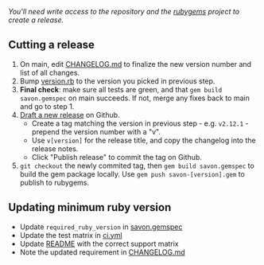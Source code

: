 _You'll need write access to the repository and the [rubygems](https://rubygems.org/gems/savon) project to create a release._

## Cutting a release

1. On main, edit [CHANGELOG.md](https://github.com/savonrb/savon/blob/main/CHANGELOG.md) to finalize the new version number and list of all changes.
2. Bump [version.rb](https://github.com/savonrb/savon/blob/main/lib/savon/version.rb) to the version you picked in previous step.
3. **Final check**: make sure all tests are green, and that `gem build savon.gemspec` on main succeeds. If not, merge any fixes back to main and go to step 1.
4. [Draft a new release](https://github.com/savonrb/savon/releases/new) on Github.
   - Create a tag matching the version in previous step - e.g. `v2.12.1` - prepend the version number with a "v". 
   - Use `v[version]` for the release title, and copy the changelog into the release notes. 
   - Click "Publish release" to commit the tag on Github.
5. `git checkout` the newly commited tag, then `gem build savon.gemspec` to build the gem package locally. Use `gem push savon-[version].gem` to publish to rubygems.

## Updating minimum ruby version

- Update `required_ruby_version` in [savon.gemspec](https://github.com/savonrb/savon/blob/main/savon.gemspec)
- Update the test matrix in [ci.yml](https://github.com/savonrb/savon/blob/main/.github/workflows/ci.yml)
- Update [README](https://github.com/savonrb/savon/blob/main/README.md) with the correct support matrix
- Note the updated requirement in [CHANGELOG.md](https://github.com/savonrb/savon/blob/main/CHANGELOG.md)
